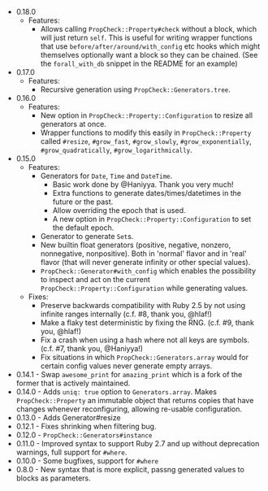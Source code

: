 - 0.18.0
  - Features:
    - Allows calling `PropCheck::Property#check` without a block, which will just return `self`. This is useful for writing wrapper functions that use `before/after/around/with_config` etc hooks which might themselves optionally want a block so they can be chained. (See the `forall_with_db` snippet in the README for an example)
- 0.17.0
  - Features:
    - Recursive generation using `PropCheck::Generators.tree`.
- 0.16.0
  - Features:
    - New option in `PropCheck::Property::Configuration` to resize all generators at once.
    - Wrapper functions to modify this easily in `PropCheck::Property` called `#resize`, `#grow_fast`, `#grow_slowly`, `#grow_exponentially`, `#grow_quadratically`, `#grow_logarithmically`.
- 0.15.0
  - Features:
    - Generators for `Date`, `Time` and `DateTime`.
      - Basic work done by @Haniyya. Thank you very much!
      - Extra functions to generate dates/times/datetimes in the future or the past.
      - Allow overriding the epoch that is used.
      - A new option in `PropCheck::Property::Configuration` to set the default epoch.
    - Generator to generate `Set`s.
    - New builtin float generators (positive, negative, nonzero, nonnegative, nonpositive). Both in 'normal' flavor and in 'real' flavor (that will never generate infinity or other special values).
    - `PropCheck::Generator#with_config` which enables the possibility to inspect and act on the current `PropCheck::Property::Configuration` while generating values.
  - Fixes:
    - Preserve backwards compatibility with Ruby 2.5 by not using infinite ranges internally (c.f. #8, thank you, @hlaf!)
    - Make a flaky test deterministic by fixing the RNG. (c.f. #9, thank you, @hlaf!)
    - Fix a crash when using a hash where not all keys are symbols. (c.f. #7, thank you, @Haniyya!)
    - Fix situations in which `PropCheck::Generators.array` would for certain config values never generate empty arrays.
- 0.14.1 - Swap `awesome_print` for `amazing_print` which is a fork of the former that is actively maintained.
- 0.14.0 - Adds `uniq: true` option to `Generators.array`. Makes `PropCheck::Property` an immutable object that returns copies that have changes whenever reconfiguring, allowing re-usable configuration.
- 0.13.0 - Adds Generator#resize
- 0.12.1 - Fixes shrinking when filtering bug.
- 0.12.0 - `PropCheck::Generators#instance`
- 0.11.0 - Improved syntax to support Ruby 2.7 and up without deprecation warnings, full support for `#where`.
- 0.10.0 - Some bugfixes, support for `#where`
- 0.8.0 - New syntax that is more explicit, passng generated values to blocks as parameters.

